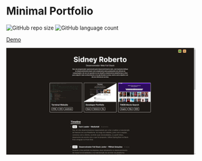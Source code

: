 # Minimal Portfolio

![GitHub repo size](https://img.shields.io/github/repo-size/SidneyRoberto9/minimal-portifolio?style=for-the-badge)
![GitHub language count](https://img.shields.io/github/languages/count/SidneyRoberto9/minimal-portifolio?style=for-the-badge)

<a href="https://sidney-dev.vercel.app/" target="_blank">Demo</a>

<img src="./public/assets/dev-portfolio.jpg" alt="1440x1035">

<br />
